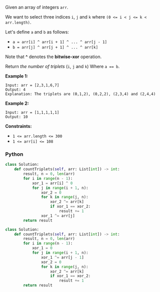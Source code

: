 Given an array of integers  `arr`.

We want to select three indices  `i`,  `j`  and  `k`  where  `(0 <= i < j <= k < arr.length)`.

Let's define  `a`  and  `b`  as follows:

-   `a = arr[i] ^ arr[i + 1] ^ ... ^ arr[j - 1]`
-   `b = arr[j] ^ arr[j + 1] ^ ... ^ arr[k]`

Note that  **^**  denotes the  **bitwise-xor**  operation.

Return  _the number of triplets_  (`i`,  `j`  and  `k`) Where  `a == b`.

**Example 1:**
```
Input: arr = [2,3,1,6,7]
Output: 4
Explanation: The triplets are (0,1,2), (0,2,2), (2,3,4) and (2,4,4)
```

**Example 2:**
```
Input: arr = [1,1,1,1,1]
Output: 10
```

**Constraints:**

-   `1 <= arr.length <= 300`
-   `1 <= arr[i] <= 108`


### Python

```python
class Solution:
    def countTriplets(self, arr: List[int]) -> int:
        result, n = 0, len(arr)
        for i in range(n - 1):
            xor_1 = arr[i] ^ 0
            for j in range(i + 1, n):
                xor_2 = 0
                for k in range(j, n):
                    xor_2 ^= arr[k]
                    if xor_1 == xor_2:
                        result += 1
                xor_1 ^= arr[j]
        return result
```

```python
class Solution:
    def countTriplets(self, arr: List[int]) -> int:
        result, n = 0, len(arr)
        for i in range(n - 1):
            xor_1 = 0
            for j in range(i + 1, n):
                xor_1 ^= arr[j - 1]
                xor_2 = 0
                for k in range(j, n):
                    xor_2 ^= arr[k]
                    if xor_1 == xor_2:
                        result += 1
        return result
```